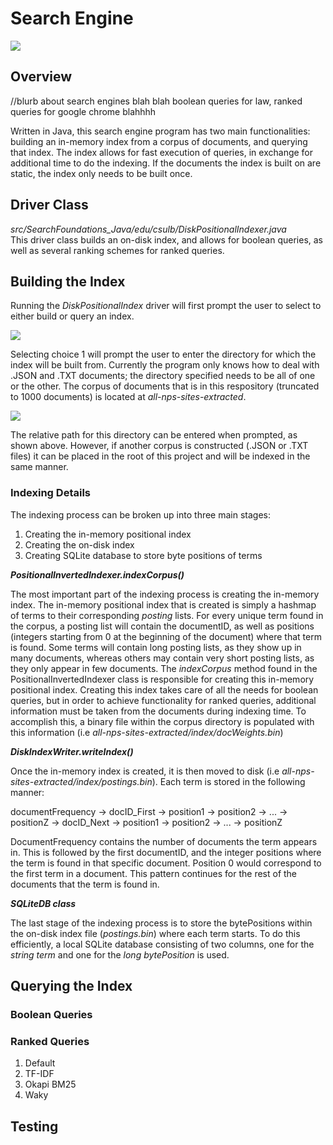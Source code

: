 # Search Engine
![](https://i.gyazo.com/69e159c6d36ceb9455631a0359058b15.png)
## Overview
//blurb about search engines blah blah boolean queries for law, ranked queries for google chrome blahhhh

Written in Java, this search engine program has two main functionalities: building an in-memory index from a corpus of documents, and querying that index. The index allows for fast execution of queries, in exchange for additional time
to do the indexing. If the documents the index is built on are static, the index only needs to be built once.
## Driver Class
*src/SearchFoundations_Java/edu/csulb/DiskPositionalIndexer.java*  
This driver class builds an on-disk index, and allows for boolean queries, as well as several ranking schemes for ranked queries. 

## Building the Index
Running the *DiskPositionalIndex* driver will first prompt the user to select to either build or query an index.  

  
![](https://i.gyazo.com/82d1d6efbede43f9aaf5866699fc791e.png)  

Selecting choice 1 will prompt the user to enter the directory for which the index will be built from. Currently the program only knows how to deal with .JSON and .TXT documents; the directory specified needs to be all of one or the other.
The corpus of documents that is in this respository (truncated to 1000 documents) is located at *all-nps-sites-extracted*. 

![](https://i.gyazo.com/87698dfae883724b711a521902de1a6c.png)  

The relative path for this directory can be entered when prompted, as shown above. However, if another corpus is constructed (.JSON or .TXT files) it can be placed in the root of this project and will be indexed in the same manner.
### Indexing Details
The indexing process can be broken up into three main stages:  
1. Creating the in-memory positional index
2. Creating the on-disk index
3. Creating SQLite database to store byte positions of terms

**_PositionalInvertedIndexer.indexCorpus()_**  

The most important part of the indexing process is creating the in-memory index. The in-memory positional index that is created is simply a hashmap of terms to their corresponding *posting* lists. For every unique term found in the corpus,
a posting list will contain the documentID, as well as positions (integers starting from 0 at the beginning of the document) where that term is found. Some terms will contain long posting lists, as they show up in many documents, whereas others may contain very short posting lists, as they only appear in few documents. The *indexCorpus* method found in the PositionalInvertedIndexer class is responsible for creating this in-memory positional index. Creating this index takes care of all the needs for boolean queries, but in order to achieve functionality for ranked queries, additional information must be taken from the documents during indexing time. To accomplish this, a binary file within the corpus directory is populated with this information (i.e *all-nps-sites-extracted/index/docWeights.bin*)  

**_DiskIndexWriter.writeIndex()_**  

Once the in-memory index is created, it is then moved to disk (i.e *all-nps-sites-extracted/index/postings.bin*). Each term is stored in the following manner:  
  
documentFrequency -> docID_First -> position1 -> position2 -> ... -> positionZ -> docID_Next -> position1 -> position2 -> ... -> positionZ  

DocumentFrequency contains the number of documents the term appears in. This is followed by the first documentID, and the integer positions where the term is found in that specific document. Position 0 would correspond to the first term in a document.  This pattern continues for the rest of the documents that the term is found in.  

**_SQLiteDB class_**  

The last stage of the indexing process is to store the bytePositions within the on-disk index file (*postings.bin*) where each term starts. To do this efficiently, a local SQLite database consisting of two columns, one for the *string term* and one for the *long bytePosition* is used. 




## Querying the Index

### Boolean Queries
### Ranked Queries
1. Default
2. TF-IDF
3. Okapi BM25
4. Waky

## Testing
